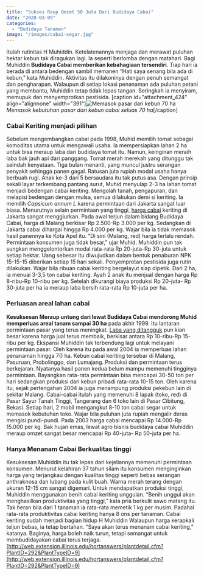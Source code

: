```yaml
---
title: "Sukses Raup Omzet 50 Juta Dari Budidaya Cabai"
date: "2020-03-09"
categories: 
  - "Budidaya Tanaman"
image: "/images/cabai-segar.jpg"
---
```


Itulah rutinitas H Muhiddin. Ketelatenannya menjaga dan merawat puluhan hektar kebun tak diragukan lagi. Ia seperti berlomba dengan matahari. Bagi Muhiddin **Budidaya Cabai memberikan kebahagiaan tersendiri**. Tiap hari ia berada di antara bedengan sambil memanen “Hati saya senang bila ada di kebun,” kata Muhiddin. Aktivitas itu dilakoninya dengan penuh semangat dan pengharapan. Walaupun di setiap lokasi penanaman ada puluhan petani yang membantu, Muhiddin tetap tidak lepas tangan. Seringkah ia menyiram, memupuk dan menyemprotkan pestisida. \[caption id="attachment\_424" align="alignnone" width="391"\]![Memasok pasar dari kebun 70 ha](/images/cabai-segar-1-370x250.jpg) _Memasok kebutuhan pasar dari kebun cabai seluas 70 ha_\[/caption\]

### Cabai Keriting menjadi pilihan

Sebelum mengembangkan cabai pada 1998, Muhid memilih tomat sebagai komoditas utama untuk mengawali usaha. Ia mempersiapkan lahan 2 ha untuk bisa meraup laba dari budidaya tomat itu. Namun, keinginan meraih laba bak jauh api dari panggang. Tomat merah merekah yang ditunggu tak seindah kenyataan. Tiga bulan menanti, yang muncul justru serangan penyakit sehingga panen gagal. Ratusan juta rupiah modal usaha hanya berbuah rugi. Anak ke-3 dari 5 bersaudara itu tak putus asa. Dengan prinsip sekali layar terkembang pantang surut, Muhid menyulap 2-3 ha lahan tomat menjadi bedengan cabai keriting. Mengolah tanah, pengapuran, dan melapisi bedengan dengan mulsa, semua dilakukan demi si keriting. Ia memilih _Capsicum annum L_ karena permintaan dari Jakarta sangat luar biasa. Menurutnya selain permintaan yang tinggi, [harga cabai](http://localhost/mitra/topik/cabai) keriting di Jakarta sangat menggiurkan. Pada awal terjun dalam bidang Budidaya Cabai, harga di Malang berkisar Rp 2.500-Rp 3.000 per kg. Sedangkan di Jakarta cabai dihargai hingga Rp 4.000 per kg. Wajar bila ia tidak memasok hasil panennya ke Kota Apel itu. “Di sini (Malang, red) harga terlalu rendah. Permintaan konsumen juga tidak besar,” ujar Muhid. Muhiddin pun tak sungkan menggelontorkan modal rata-rata Rp 20-juta-Rp 30-juta untuk setiap hektar. Uang sebesar itu diwujudkan dalam bentuk penaburan NPK 15-15-15 diberikan setiap 15 hari sekali. Penyemprotan pestisida juga rutin dilakukan. Wajar bila ribuan cabai keriting bergelayut siap dipetik. Dari 2 ha, ia menuai 3-3,5 ton cabai keriting. Ayah 2 anak itu menjual dengan harga Rp 8-ribu-Rp 10-ribu per kg. Setelah dikurangi biaya produksi Rp 20-juta- Rp 30-juta per ha ia meraup laba bersih rata-rata Rp 10-juta per ha.

### Perluasan areal lahan cabai

**Kesuksesan Meraup untung dari lewat Budidaya Cabai mendorong Muhid memperluas areal tanam sampai 30 ha** pada akhir 1999. Itu lantaran permintaan pasar yang terus meningkat. [Laba yang ditangguk](http://localhost/mitra/prospek-bisnis-bubuk-cabe-yang.html) pun kian besar karena harga jual terus membaik, berkisar antara Rp 10-ribu-Rp 15-ribu per kg. Ekspansi Muhiddin tak terbendung lagi untuk melayani permintaan pasar. Oleh karena itu pada awal 2004 ia memperluas lahan penanaman hingga 7() ha. Kebun cabai keriting tersebar di Malang, Pasuruan, Probolinggo, dan Lumajang. Produksi dan permintaan terus berkejaran. Nyatanya hasil panen kedua belum mampu memenuhi tingginya permintaan. Bayangkan rata-rata permintaan bisa mencapai 30-50 ton per hari sedangkan produksi dari kebun pribadi rata-rata 10-15 ton. Oleh karena itu, sejak pertengahan 2004 ia juga menampung produksi pekebun lain di sekitar Malang. Cabai-cabai itulah yang memenuhi 8 lapak (toko, red) di Pasar Sayur Tanah Tinggi, Tangerang dan 6 toko lain di Pasar Cibitung, Bekasi. Setiap hari, 2 mobil mengangkut 8-10 ton cabai segar untuk memasok kebutuhan toko. Wajar bila puluhan juta rupiah mengalir deras mengisi pundi-pundi. Pada 2003 harga cabai mencapai Rp 14.000-Rp 15.000 per kg. Bak hujan emas, lewat agro bisnis budidaya cabai Muhiddin meraup omzet sangat besar mencapai Rp 40-juta- Rp 50-juta per ha.

### Hanya Menanam Cabai Berkualitas tinggi

Kesuksesan Muhiddin itu tak lepas dari kejeliannya memenuhi permintaan konsumen. Menurut kelahiran 37 tahun silam itu konsumen menginginkan harga yang terjangkau dengan kualitas tinggi seperti bebas serangan anthraknosa dan lubang pada kulit buah. Warna merah terang dengan ukuran 12-15 cm sangat digemari. Untuk mendapatkan produksi tinggi, Muhiddin menggunakan benih cabai keriting unggulan. “Benih unggul akan menghasilkan produktivitas yang tinggi,” kata pria berkulit sawo matang itu. Tak heran bila dari 1 tanaman ia rata-rata memetik 1 kg per musim. Padahal rata-rata produktivitas cabai keriting hanya 8 ons per tanaman. Cabai keriting sudah menjadi bagian hidup H Muhiddin Walaupun harga kerapkali teijun bebas, ia tetap bertahan. “Saya akan terus menanam cabai keriting,” katanya. Baginya, harga boleh naik turun, tetapi semangat untuk membudidayakan cabai terus terjaga. [http://web.extension.illinois.edu/hortanswers/plantdetail.cfm?PlantID=292&PlantTypeID=9](http://web.extension.illinois.edu/hortanswers/plantdetail.cfm?PlantID=292&PlantTypeID=9)
